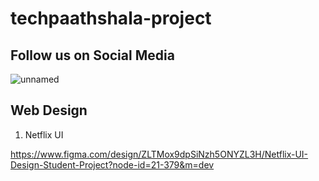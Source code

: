 # techpaathshala-project

## Follow us on Social Media
![unnamed](https://github.com/user-attachments/assets/6b571c3c-b685-4201-aa6f-b6068325e8cc)

## Web Design

1. Netflix UI

https://www.figma.com/design/ZLTMox9dpSiNzh5ONYZL3H/Netflix-UI-Design-Student-Project?node-id=21-379&m=dev


